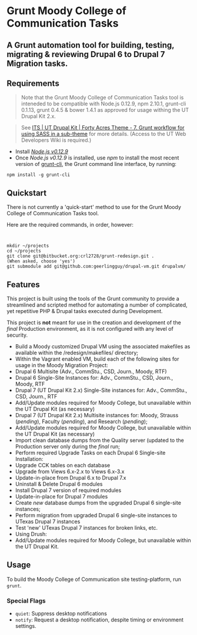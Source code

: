 # Grunt Moody College of Communication Tasks
## A Grunt automation tool for building, testing, migrating & reviewing Drupal 6 to Drupal 7 Migration tasks.

## Requirements

> Note that the Grunt Moody College of Communication Tasks tool is inteneded to be compatible with Node.js 0.12.9, npm 2.10.1, grunt-cli 0.1.13, grunt 0.4.5 & bower 1.4.1 as approved for usage withing the UT Drupal Kit 2.x. 

> See [ITS | UT Drupal Kit | Forty Acres Theme - 7. Grunt workflow for using SASS in a sub-theme](https://wikis.utexas.edu/display/UTDK/Forty+Acres+Theme) for more details. (Access to the UT Web Developers Wiki is required.)

* Install _[Node.js v0.12.9](https://nodejs.org/en/blog/release/v0.12.9/ "Node.js v0.12.9")_
* Once _Node.js v0.12.9_ is installed, use _npm_ to install the most recent version of [grunt-cli](https://github.com/gruntjs/grunt-cli" "grunt-cli"), the Grunt command line interface, by running:
```
npm install -g grunt-cli
```

## Quickstart
There is not currently a 'quick-start' method to use for the Grunt Moody College of Communication Tasks tool.

Here are the required commands, in order, however:
```


mkdir ~/projects
cd ~/projects
git clone git@bitbucket.org:crl2728/grunt-redesign.git .
(When asked, choose 'yes')
git submodule add git@github.com:geerlingguy/drupal-vm.git drupalvm/

```

## Features
This project is built using the tools of the Grunt community to provide a streamlined and scripted method for automating a number of complicated, yet repetitive PHP & Drupal tasks executed during Development.

This project is **not** meant for use in the creation and development of the *final* Production environment, as it is not configured with any level of security. 

- Build a Moody customized Drupal VM using the associated makefiles as available within the /redesign/makefiles/ directory;
- Within the Vagrant enabled VM, build each of the following sites for usage in the Moody Migration Project:
 - Drupal 6 Multisite (Adv., CommStu., CSD, Journ., Moody, RTF)
 - Drupal 6 Single-Site Instances for: Adv., CommStu., CSD, Journ., Moody, RTF
 - Drupal 7 (UT Drupal Kit 2.x) Single-Site instances for:  Adv., CommStu., CSD, Journ., RTF
  - Add/Update modules required for Moody College, but unavailable within the UT Drupal Kit (as necessary)
 - Drupal 7 (UT Drupal Kit 2.x) Multisite instances for:  Moody, Strauss (*pending*), Faculty (*pending*), and Research (*pending*);
  - Add/Update modules required for Moody College, but unavailable within the UT Drupal Kit (as necessary)
- Import clean database dumps from the Quality server (updated to the Production server only during the *final* run;
- Perform required Upgrade Tasks on each Drupal 6 Single-site Installation:
 - Upgrade CCK tables on each database
 - Upgrade from Views 6.x-2.x to Views 6.x-3.x
 - Update-in-place from Drupal 6.x to Drupal 7.x
 - Uninstall & Delete Drupal 6 modules
 - Install Drupal 7 version of required modules
 - Update-in-place for Drupal 7 modules
- Create *new* database dumps from the upgraded Drupal 6 single-site instances;
- Perform migration from upgraded Drupal 6 single-site instances to UTexas Drupal 7 instances
- Test 'new' UTexas Drupal 7 instances for broken links, etc.
- Using Drush:
 - Add/Update modules required for Moody College, but unavailable within the UT Drupal Kit.

## Usage
To build the Moody College of Communication site testing-platform, run ```grunt```.

### Special Flags
- ```quiet```: Suppress desktop notifications
- ```notify```: Request a desktop notification, despite timing or environment settings.